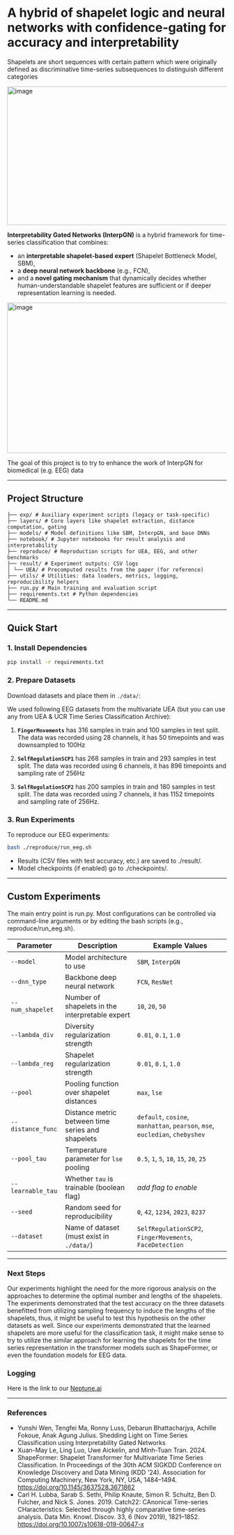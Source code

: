 # A hybrid of shapelet logic and neural networks with confidence-gating for accuracy and interpretability

Shapelets are short sequences with certain pattern which were originally defined as discriminative time-series subsequences to distinguish different categories

<img width="711" height="318" alt="image" src="https://github.com/user-attachments/assets/0d223e08-b8bc-4cb3-aa20-9aa24aa6bdfd" />

**Interpretability Gated Networks (InterpGN)** is a hybrid framework for time-series classification that combines:
- an **interpretable shapelet-based expert** (Shapelet Bottleneck Model, SBM),
- a **deep neural network backbone** (e.g., FCN),
- and a **novel gating mechanism** that dynamically decides whether human-understandable shapelet features are sufficient or if deeper representation learning is needed.

<img width="698" height="345" alt="image" src="https://github.com/user-attachments/assets/5eb88d84-d6c8-4547-99cd-58b18bcb328d" />

The goal of this project is to try to enhance the work of InterpGN for biomedical (e.g. EEG) data

---

## Project Structure

```
├── exp/ # Auxiliary experiment scripts (legacy or task-specific) 
├── layers/ # Core layers like shapelet extraction, distance computation, gating 
├── models/ # Model definitions like SBM, InterpGN, and base DNNs
├── notebook/ # Jupyter notebooks for result analysis and interpretability
├── reproduce/ # Reproduction scripts for UEA, EEG, and other benchmarks 
├── result/ # Experiment outputs: CSV logs
│ └── UEA/ # Precomputed results from the paper (for reference) 
├── utils/ # Utilities: data loaders, metrics, logging, reproducibility helpers 
├── run.py # Main training and evaluation script 
├── requirements.txt # Python dependencies 
└── README.md
```

---

## Quick Start

### 1. Install Dependencies
```bash
pip install -r requirements.txt
```

### 2. Prepare Datasets

Download datasets and place them in `./data/`:

We used following EEG datasets from the multivariate UEA (but you can use any from UEA & UCR Time Series Classification Archive):

1) **`FingerMovements`** has 316 samples in train and 100 samples in test split. The data was recorded using 28 channels, it has 50 timepoints and was downsampled to 100Hz

2) **`SelfRegulationSCP1`** has 268 samples in train and 293 samples in test split. The data was recorded using 6 channels, it has 896 timepoints and sampling rate of 256Hz
   
3) **`SelfRegulationSCP2`** has 200 samples in train and 180 samples in test split. The data was recorded using 7 channels, it has 1152 timepoints and sampling rate of 256Hz.

### 3. Run Experiments

To reproduce our EEG experiments:
```bash
bash ./reproduce/run_eeg.sh
```
- Results (CSV files with test accuracy, etc.) are saved to ./result/.
- Model checkpoints (if enabled) go to ./checkpoints/.

---

## Custom Experiments

The main entry point is run.py. Most configurations can be controlled via command-line arguments or by editing the bash scripts (e.g., reproduce/run_eeg.sh).

| Parameter               | Description                                      | Example Values                                                                 |
|-------------------------|--------------------------------------------------|--------------------------------------------------------------------------------|
| `--model`               | Model architecture to use                        | `SBM`, `InterpGN`                                                              |
| `--dnn_type`            | Backbone deep neural network                     | `FCN`, `ResNet`                                                                |
| `--num_shapelet`        | Number of shapelets in the interpretable expert  | `10`, `20`, `50`                                                               |
| `--lambda_div`          | Diversity regularization strength                | `0.01`, `0.1`, `1.0`                                                           |
| `--lambda_reg`          | Shapelet regularization strength                 | `0.01`, `0.1`, `1.0`                                                           |
| `--pool`                | Pooling function over shapelet distances         | `max`, `lse`                                                                   |
| `--distance_func`       | Distance metric between time series and shapelets| `default`, `cosine`, `manhattan`, `pearson`, `mse`, `eucledian`, `chebyshev`   |
| `--pool_tau`            | Temperature parameter for `lse` pooling          | `0.5`, `1`, `5`, `10`, `15`, `20`, `25`                                        |
| `--learnable_tau`       | Whether `tau` is trainable (boolean flag)        | *add flag to enable*                                                           |
| `--seed`                | Random seed for reproducibility                  | `0`, `42`, `1234`, `2023`, `8237`                                              |
| `--dataset`             | Name of dataset (must exist in `./data/`)        | `SelfRegulationSCP2`, `FingerMovements`, `FaceDetection`                       |

---

### Next Steps
Our experiments highlight the need for the more rigorous analysis on the approaches to determine the optimal number and lengths of the shapelets.
The experiments demonstrated that the test accuracy on the three datasets benefitted from utilizing sampling frequency to induce the lengths of the shapelets, thus, it might be useful to test this hypothesis on the other datasets as well.
Since our experiments demonstrated that the learned shapelets are more useful for the classification task, it might make sense to try to utilize the similar approach for learning the shapelets for the time series representation in the transformer models such as ShapeFormer, or even the foundation models for EEG data.

### Logging

Here is the link to our [Neptune.ai](https://app.neptune.ai/o/gribanovds/org/interp-gn/runs/compare?viewId=standard-view&detailsTab=charts&dash=charts&compare=EwFiA)

---

### References
- Yunshi Wen, Tengfei Ma, Ronny Luss, Debarun Bhattacharjya, Achille Fokoue, Anak Agung Julius. Shedding Light on Time Series Classification using Interpretability Gated Networks
- Xuan-May Le, Ling Luo, Uwe Aickelin, and Minh-Tuan Tran. 2024. ShapeFormer: Shapelet Transformer for Multivariate Time Series Classification. In Proceedings of the 30th ACM SIGKDD Conference on Knowledge Discovery and Data Mining (KDD '24). Association for Computing Machinery, New York, NY, USA, 1484–1494. https://doi.org/10.1145/3637528.3671862
- Carl H. Lubba, Sarab S. Sethi, Philip Knaute, Simon R. Schultz, Ben D. Fulcher, and Nick S. Jones. 2019. Catch22: CAnonical Time-series CHaracteristics: Selected through highly comparative time-series analysis. Data Min. Knowl. Discov. 33, 6 (Nov 2019), 1821–1852. https://doi.org/10.1007/s10618-019-00647-x

